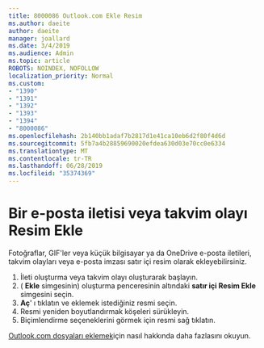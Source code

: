 ```yaml
---
title: 8000086 Outlook.com Ekle Resim
ms.author: daeite
author: daeite
manager: joallard
ms.date: 3/4/2019
ms.audience: Admin
ms.topic: article
ROBOTS: NOINDEX, NOFOLLOW
localization_priority: Normal
ms.custom:
- "1390"
- "1391"
- "1392"
- "1393"
- "1394"
- "8000086"
ms.openlocfilehash: 2b140bb1adaf7b2817d1e41ca10eb6d2f80f4d6d
ms.sourcegitcommit: 5fb7a4b28859690020efdea630d03e70cc0e6334
ms.translationtype: MT
ms.contentlocale: tr-TR
ms.lasthandoff: 06/28/2019
ms.locfileid: "35374369"
---
```

# <a name="insert-pictures-in-an-email-message-or-calendar-event"></a>Bir e-posta iletisi veya takvim olayı Resim Ekle

Fotoğraflar, GIF'ler veya küçük bilgisayar ya da OneDrive e-posta iletileri, takvim olayları veya e-posta imzası satır içi resim olarak ekleyebilirsiniz.

1. İleti oluşturma veya takvim olayı oluşturarak başlayın.
2. ( **Ekle** simgesinin) oluşturma penceresinin altındaki **satır içi Resim Ekle** simgesini seçin.
3. **Aç**' ı tıklatın ve eklemek istediğiniz resmi seçin.
4. Resmi yeniden boyutlandırmak köşeleri sürükleyin.
5. Biçimlendirme seçeneklerini görmek için resmi sağ tıklatın.

[Outlook.com dosyaları eklemek](https://support.office.com/article/8d7c1ea7-4e5f-44ce-bb6e-c5fcc92ba9ab)için nasıl hakkında daha fazlasını okuyun.